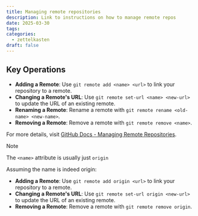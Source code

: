 ```yaml
---
title: Managing remote repositories
description: Link to instructions on how to manage remote repos
date: 2025-03-30
tags: 
categories:
  - zettelkasten
draft: false
---
```


## Key Operations

- **Adding a Remote**: Use `git remote add <name> <url>` to link your repository to a remote.
- **Changing a Remote's URL**: Use `git remote set-url <name> <new-url>` to update the URL of an existing remote.
- **Renaming a Remote**: Rename a remote with `git remote rename <old-name> <new-name>`.
- **Removing a Remote**: Remove a remote with `git remote remove <name>`.

For more details, visit [GitHub Docs - Managing Remote Repositories](https://docs.github.com/en/get-started/git-basics/managing-remote-repositories).

> [!Note]
> The `<name>` attribute is usually just `origin`

Assuming the name is indeed origin:

- **Adding a Remote**: Use `git remote add origin <url>` to link your repository to a remote.
- **Changing a Remote's URL**: Use `git remote set-url origin <new-url>` to update the URL of an existing remote.
- **Removing a Remote**: Remove a remote with `git remote remove origin`.
